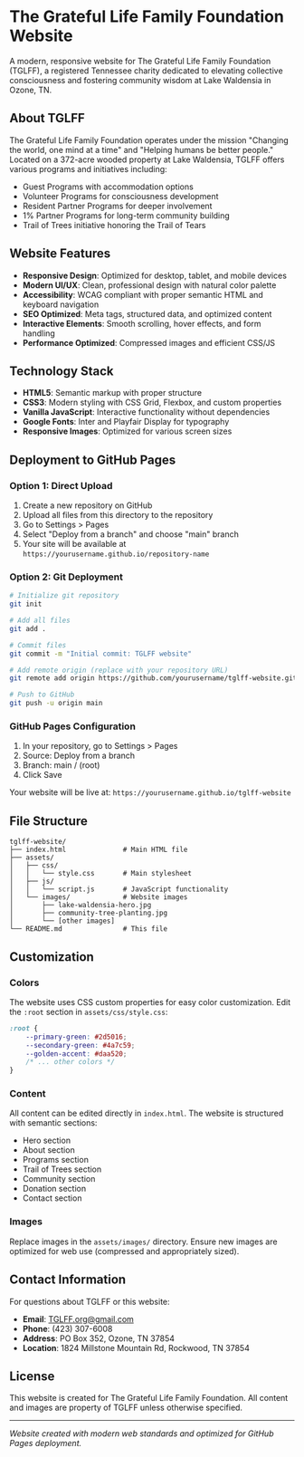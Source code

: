 # The Grateful Life Family Foundation Website

A modern, responsive website for The Grateful Life Family Foundation (TGLFF), a registered Tennessee charity dedicated to elevating collective consciousness and fostering community wisdom at Lake Waldensia in Ozone, TN.

## About TGLFF

The Grateful Life Family Foundation operates under the mission "Changing the world, one mind at a time" and "Helping humans be better people." Located on a 372-acre wooded property at Lake Waldensia, TGLFF offers various programs and initiatives including:

- Guest Programs with accommodation options
- Volunteer Programs for consciousness development
- Resident Partner Programs for deeper involvement
- 1% Partner Programs for long-term community building
- Trail of Trees initiative honoring the Trail of Tears

## Website Features

- **Responsive Design**: Optimized for desktop, tablet, and mobile devices
- **Modern UI/UX**: Clean, professional design with natural color palette
- **Accessibility**: WCAG compliant with proper semantic HTML and keyboard navigation
- **SEO Optimized**: Meta tags, structured data, and optimized content
- **Interactive Elements**: Smooth scrolling, hover effects, and form handling
- **Performance Optimized**: Compressed images and efficient CSS/JS

## Technology Stack

- **HTML5**: Semantic markup with proper structure
- **CSS3**: Modern styling with CSS Grid, Flexbox, and custom properties
- **Vanilla JavaScript**: Interactive functionality without dependencies
- **Google Fonts**: Inter and Playfair Display for typography
- **Responsive Images**: Optimized for various screen sizes

## Deployment to GitHub Pages

### Option 1: Direct Upload
1. Create a new repository on GitHub
2. Upload all files from this directory to the repository
3. Go to Settings > Pages
4. Select "Deploy from a branch" and choose "main" branch
5. Your site will be available at `https://yourusername.github.io/repository-name`

### Option 2: Git Deployment
```bash
# Initialize git repository
git init

# Add all files
git add .

# Commit files
git commit -m "Initial commit: TGLFF website"

# Add remote origin (replace with your repository URL)
git remote add origin https://github.com/yourusername/tglff-website.git

# Push to GitHub
git push -u origin main
```

### GitHub Pages Configuration
1. In your repository, go to Settings > Pages
2. Source: Deploy from a branch
3. Branch: main / (root)
4. Click Save

Your website will be live at: `https://yourusername.github.io/tglff-website`

## File Structure

```
tglff-website/
├── index.html              # Main HTML file
├── assets/
│   ├── css/
│   │   └── style.css       # Main stylesheet
│   ├── js/
│   │   └── script.js       # JavaScript functionality
│   └── images/             # Website images
│       ├── lake-waldensia-hero.jpg
│       ├── community-tree-planting.jpg
│       └── [other images]
└── README.md               # This file
```

## Customization

### Colors
The website uses CSS custom properties for easy color customization. Edit the `:root` section in `assets/css/style.css`:

```css
:root {
    --primary-green: #2d5016;
    --secondary-green: #4a7c59;
    --golden-accent: #daa520;
    /* ... other colors */
}
```

### Content
All content can be edited directly in `index.html`. The website is structured with semantic sections:
- Hero section
- About section
- Programs section
- Trail of Trees section
- Community section
- Donation section
- Contact section

### Images
Replace images in the `assets/images/` directory. Ensure new images are optimized for web use (compressed and appropriately sized).

## Contact Information

For questions about TGLFF or this website:

- **Email**: TGLFF.org@gmail.com
- **Phone**: (423) 307-6008
- **Address**: PO Box 352, Ozone, TN 37854
- **Location**: 1824 Millstone Mountain Rd, Rockwood, TN 37854

## License

This website is created for The Grateful Life Family Foundation. All content and images are property of TGLFF unless otherwise specified.

---

*Website created with modern web standards and optimized for GitHub Pages deployment.*

